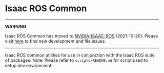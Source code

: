 # Isaac ROS Common

---
**WARNING**

Isaac ROS Common has moved to [NVIDIA-ISAAC-ROS](https://github.com/NVIDIA-ISAAC-ROS/isaac_ros_common) (2021-10-20). Please visit [here](https://github.com/NVIDIA-ISAAC-ROS/isaac_ros_common) to find new development and file issues.

---

Isaac ROS common utilities for use in conjunction with the Isaac ROS suite of packages.
Note: Please refer to `scripts/README.md` for script used to setup dev environment
